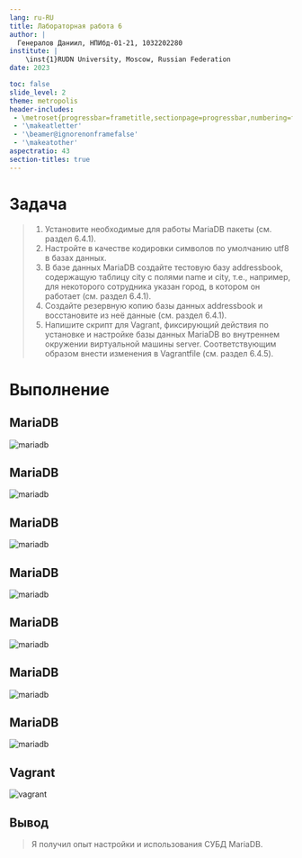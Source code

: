 ```yaml
---
lang: ru-RU
title: Лабораторная работа 6
author: |
  Генералов Даниил, НПИбд-01-21, 1032202280
institute: |
	\inst{1}RUDN University, Moscow, Russian Federation
date: 2023

toc: false
slide_level: 2
theme: metropolis
header-includes: 
 - \metroset{progressbar=frametitle,sectionpage=progressbar,numbering=fraction}
 - '\makeatletter'
 - '\beamer@ignorenonframefalse'
 - '\makeatother'
aspectratio: 43
section-titles: true
---
```


# Задача

> 1. Установите необходимые для работы MariaDB пакеты (см. раздел 6.4.1).
> 2. Настройте в качестве кодировки символов по умолчанию utf8 в базах данных.
> 3. В базе данных MariaDB создайте тестовую базу addressbook, содержащую таблицу city с полями name и city, т.е., например, для некоторого сотрудника указан город, в котором он работает (см. раздел 6.4.1).
> 4. Создайте резервную копию базы данных addressbook и восстановите из неё данные (см. раздел 6.4.1).
> 5. Напишите скрипт для Vagrant, фиксирующий действия по установке и настройке базы данных MariaDB во внутреннем окружении виртуальной машины server. Соответствующим образом внести изменения в Vagrantfile (см. раздел 6.4.5).



# Выполнение 

## MariaDB

![mariadb](../report/1.png)

## MariaDB

![mariadb](../report/2.png)

## MariaDB

![mariadb](../report/3.png)

## MariaDB

![mariadb](../report/4.png)

## MariaDB

![mariadb](../report/5.png)

## MariaDB

![mariadb](../report/6.png)

## MariaDB

![mariadb](../report/7.png)

## Vagrant

![vagrant](../report/8.png)

## Вывод

> Я получил опыт настройки и использования СУБД MariaDB.
